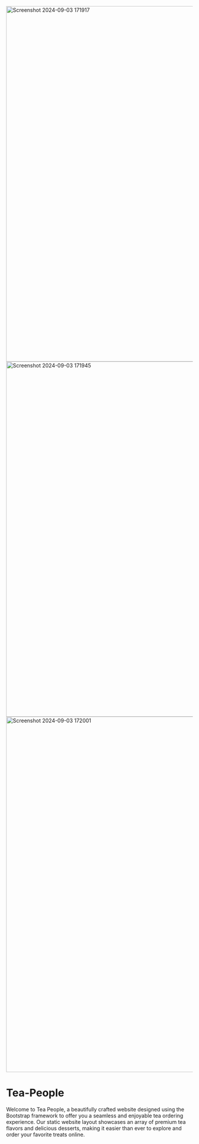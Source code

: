 <img width="960" alt="Screenshot 2024-09-03 171917" src="https://github.com/user-attachments/assets/6eadb668-0105-47e5-be1e-23fe40e4a266">
<img width="959" alt="Screenshot 2024-09-03 171945" src="https://github.com/user-attachments/assets/4afb46a8-f223-46c8-bb4b-a857b3d626f1">
<img width="960" alt="Screenshot 2024-09-03 172001" src="https://github.com/user-attachments/assets/286d34f5-a7e1-4790-abcd-204508292ce3">


# Tea-People
Welcome to Tea People, a beautifully crafted website designed using the Bootstrap framework to offer you a seamless and enjoyable tea ordering experience. Our static website layout showcases an array of premium tea flavors and delicious desserts, making it easier than ever to explore and order your favorite treats online.

